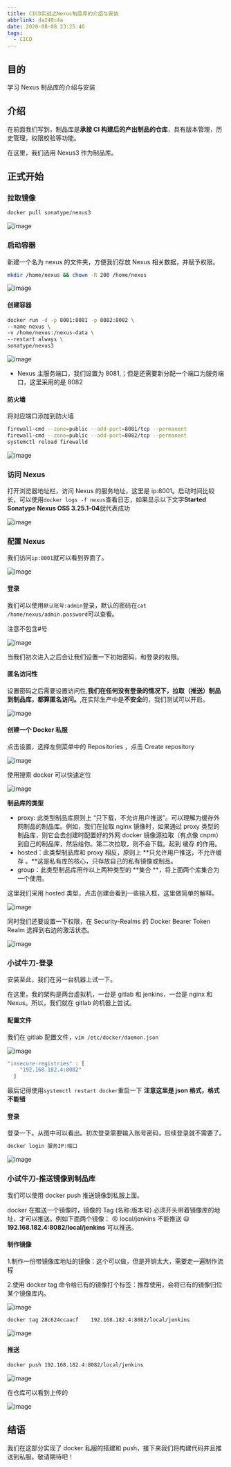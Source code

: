 ```yaml
---
title: CICD实战之Nexus制品库的介绍与安装
abbrlink: da240c4a
date: 2020-08-08 23:25:46
tags:
  - CICD
---
```


## 目的

学习 Nexus 制品库的介绍与安装

## 介绍

在前面我们写到，制品库是**承接 CI 构建后的产出制品的仓库**，具有版本管理，历史管理，权限校验等功能。

在这里，我们选用 Nexus3 作为制品库。

<!-- more -->

## 正式开始

### 拉取镜像

```bash
docker pull sonatype/nexus3
```

![image](https://cdn.jsdelivr.net/gh/kitety/blog_img/2020-9-24/1600931105737-image.png)

### 启动容器

新建一个名为 nexus 的文件夹，方便我们存放 Nexus 相关数据，并赋予权限。

```bash
mkdir /home/nexus && chown -R 200 /home/nexus
```

![image](https://cdn.jsdelivr.net/gh/kitety/blog_img/2020-9-24/1600931112564-image.png)

#### 创建容器

```bash
docker run -d -p 8081:8081 -p 8082:8082 \
--name nexus \
-v /home/nexus:/nexus-data \
--restart always \
sonatype/nexus3
```

![image](https://cdn.jsdelivr.net/gh/kitety/blog_img/2020-9-24/1600931118609-image.png)

- Nexus 主服务端口，我们设置为 8081,；但是还需要新分配一个端口为服务端口，这里采用的是 8082

#### 防火墙

将对应端口添加到防火墙

```bash
firewall-cmd --zone=public --add-port=8081/tcp --permanent
firewall-cmd --zone=public --add-port=8082/tcp --permanent
systemctl reload firewalld
```

![image](https://cdn.jsdelivr.net/gh/kitety/blog_img/2020-9-24/1600931126380-image.png)

### 访问 Nexus

打开浏览器地址栏，访问 Nexus 的服务地址，这里是 ip:8001。启动时间比较长，可以使用`docker logs -f nexus`查看日志，如果显示以下文字**Started Sonatype Nexus OSS 3.25.1-04**就代表成功

![image](https://cdn.jsdelivr.net/gh/kitety/blog_img/2020-9-24/1600931136526-image.png)

### 配置 Nexus

我们访问`ip:8001`就可以看到界面了。

![image](https://cdn.jsdelivr.net/gh/kitety/blog_img/2020-9-24/1600931149190-image.png)

#### 登录

我们可以使用`默认账号:admin`登录，默认的密码在`cat /home/nexus/admin.password`可以查看。

注意不包含#号

![image](https://cdn.jsdelivr.net/gh/kitety/blog_img/2020-9-24/1600931157535-image.png)

当我们初次进入之后会让我们设置一下初始密码，和登录的权限。

#### 匿名访问性

设置密码之后需要设置访问性,**我们在任何没有登录的情况下，拉取（推送）制品到制品库，都算匿名访问。**,在实际生产中是**不安全**的，我们测试可以开启。

![image](https://cdn.jsdelivr.net/gh/kitety/blog_img/2020-9-24/1600931164943-image.png)

#### 创建一个 Docker 私服

点击设置，选择左侧菜单中的 Repositories ，点击 Create repository

![image](https://cdn.jsdelivr.net/gh/kitety/blog_img/2020-9-24/1600931174237-image.png)

使用搜索 docker 可以快速定位

![image](https://cdn.jsdelivr.net/gh/kitety/blog_img/2020-9-24/1600931182519-image.png)

**制品库的类型**

- proxy: 此类型制品库原则上 “只下载，不允许用户推送”。可以理解为缓存外网制品的制品库。例如，我们在拉取 nginx 镜像时，如果通过 proxy 类型的制品库，则它会去创建时配置好的外网 docker 镜像源拉取（有点像 cnpm）到自己的制品库，然后给你。第二次拉取，则不会下载。起到 缓存 的作用。
- hosted：此类型制品库和 proxy 相反，原则上 **只允许用户推送，不允许缓存 。**这是私有库的核心，只存放自己的私有镜像或制品。
- group：此类型制品库用作以上两种类型的 **集合 **，将上面两个库集合为一个使用。

这里我们采用 hosted 类型，点击创建会看到一些输入框，这里做简单的解释。

![image](https://cdn.jsdelivr.net/gh/kitety/blog_img/2020-9-24/1600931190366-image.png)

同时我们还要设置一下权限，在 Security-Realms 的 Docker Bearer Token Realm 选择到右边的激活状态。

![image](https://cdn.jsdelivr.net/gh/kitety/blog_img/2020-9-24/1600931200624-image.png)

### 小试牛刀-登录

安装至此，我们在另一台机器上试一下。

在这里，我的架构是两台虚拟机，一台是 gitlab 和 jenkins，一台是 nginx 和 Nexus。所以，我们就在 gitlab 的机器上尝试。

#### 配置文件

我们在 gitlab 配置文件，`vim /etc/docker/daemon.json`

![image](https://cdn.jsdelivr.net/gh/kitety/blog_img/2020-9-24/1600931210306-image.png)

```bash
"insecure-registries" : [
    "192.168.182.4:8082"
  ]

```

最后记得使用`systemctl restart docker`重启一下
**注意这里是 json 格式，格式不能错**

#### 登录

登录一下。从图中可以看出。初次登录需要输入账号密码，后续登录就不需要了。

```bash
docker login 服务IP:端口
```

![image](https://cdn.jsdelivr.net/gh/kitety/blog_img/2020-9-24/1600931223439-image.png)

### 小试牛刀-推送镜像到制品库

我们可以使用 docker push 推送镜像到私服上面。

docker 在推送一个镜像时，镜像的 Tag (名称:版本号) 必须开头带着镜像库的地址，才可以推送。例如下面两个镜像：
😡 local/jenkins 不能推送
😃 **192.168.182.4:8082/local/jenkins** 可以推送。

#### 制作镜像

1.制作一份带镜像库地址的镜像：这个可以做，但是开销太大，需要走一遍制作流程

2.使用 docker tag 命令给已有的镜像打个标签：推荐使用，会将已有的镜像归位某个镜像库内。

![image](https://cdn.jsdelivr.net/gh/kitety/blog_img/2020-9-24/1600931234544-image.png)

```bash
docker tag 28c624ccaacf    192.168.182.4:8082/local/jenkins
```

![image](https://cdn.jsdelivr.net/gh/kitety/blog_img/2020-9-24/1600931242511-image.png)

#### 推送

```bash
docker push 192.168.182.4:8082/local/jenkins
```

![image](https://cdn.jsdelivr.net/gh/kitety/blog_img/2020-9-24/1600931252036-image.png)

在仓库可以看到上传的

![image](https://cdn.jsdelivr.net/gh/kitety/blog_img/2020-9-24/1600931260957-image.png)

## 结语

我们在这部分实现了 docker 私服的搭建和 push，接下来我们将构建代码并且推送到私服。敬请期待吧！
